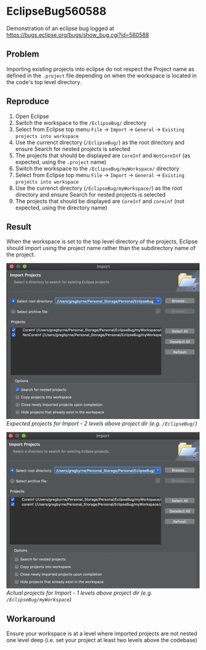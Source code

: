 # EclipseBug560588
Demonstration of an eclipse bug logged at https://bugs.eclipse.org/bugs/show_bug.cgi?id=560588

## Problem

Importing existing projects into eclipse do not respect the Project name as defined in the `.project` file depending on when the workspace is located in the code's top level directory.

## Reproduce

1. Open Eclipse
2. Switch the workspace to the `/EclipseBug/` directory
3. Select from Eclipse top menu `File` -> `Import` -> `General` -> `Existing projects into workspace`
4. Use the currenct directory (`/EclipseBug/`) as the root directory and ensure Search for nested projects is selected
5. The projects that should be displayed are `CoreInf` and `NotCoreInf` (as expected, using the `.project` name)
6. Switch the workspace to the `/EclipseBug/myWorkspace/` directory
7. Select from Eclipse top menu `File` -> `Import` -> `General` -> `Existing projects into workspace`
8. Use the currenct directory (`/EclipseBug/myWorkspace/`) as the root directory and ensure Search for nested projects is selected
9. The projects that should be displayed are `CoreInf` and `coreinf` (not expected, using the directory name)

## Result

When the workspace is set to the top level directory of the projects, Eclipse should import using the project name rather than the subdirectory name of the project.

![Expected](https://github.com/byrne-greg/EclipseBug/blob/master/README_img/Expected.png)
*Expected projects for Import - 2 levels above project dir (e.g. `/EclipseBug/`)*

![Actual](https://github.com/byrne-greg/EclipseBug/blob/master/README_img/Actual.png)
*Actual projects for Import - 1 levels above project dir (e.g. `/EclipseBug/myWorkspace`)*



## Workaround
Ensure your workspace is at a level where imported projects are not nested one level deep (i.e. set your project at least two levels above the codebase)
